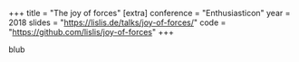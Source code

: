 +++
title = "The joy of forces"
[extra]
conference = "Enthusiasticon"
year = 2018
slides = "https://lislis.de/talks/joy-of-forces/"
code = "https://github.com/lislis/joy-of-forces"
+++

blub
